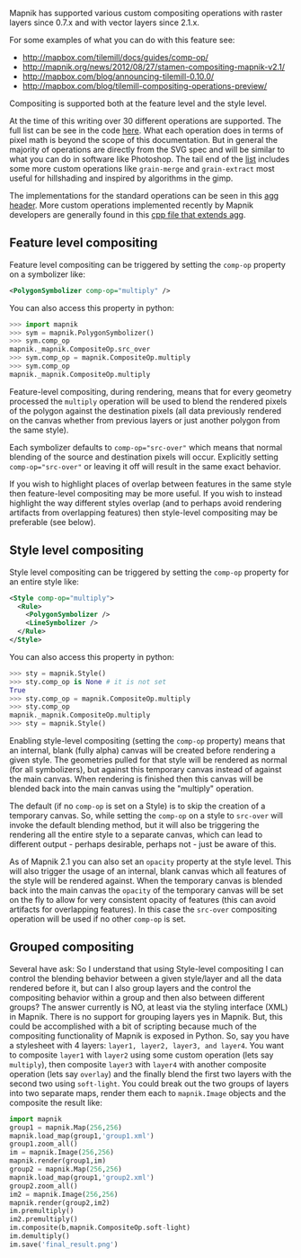 Mapnik has supported various custom compositing operations with raster layers since 0.7.x and with vector layers since 2.1.x.

For some examples of what you can do with this feature see:

 - http://mapbox.com/tilemill/docs/guides/comp-op/
 - http://mapnik.org/news/2012/08/27/stamen-compositing-mapnik-v2.1/
 - http://mapbox.com/blog/announcing-tilemill-0.10.0/
 - http://mapbox.com/blog/tilemill-compositing-operations-preview/

Compositing is supported both at the feature level and the style level.

At the time of this writing over 30 different operations are supported. The full list can be see in the code [here](https://github.com/mapnik/mapnik/blob/master/include/mapnik/image_compositing.hpp#L42-79). What each operation does in terms of pixel math is beyond the scope of this documentation. But in general the majority of operations are directly from the SVG spec and will be similar to what you can do in software like Photoshop. The tail end of the [list](https://github.com/mapnik/mapnik/blob/master/include/mapnik/image_compositing.hpp#L42-79) includes some more custom operations like `grain-merge` and `grain-extract` most useful for hillshading and inspired by algorithms in the gimp.

The implementations for the standard operations can be seen in this [agg header](https://github.com/mapnik/mapnik/blob/master/deps/agg/include/agg_pixfmt_rgba.h#L228-1552). More custom operations implemented recently by Mapnik developers are generally found in this [cpp file that extends agg](https://github.com/mapnik/mapnik/blob/master/deps/agg/src/agg_pixfmt_rgba.cpp).

## Feature level compositing

Feature level compositing can be triggered by setting the `comp-op` property on a symbolizer like:

```xml
<PolygonSymbolizer comp-op="multiply" />
```

You can also access this property in python:

```python
>>> import mapnik
>>> sym = mapnik.PolygonSymbolizer()
>>> sym.comp_op
mapnik._mapnik.CompositeOp.src_over
>>> sym.comp_op = mapnik.CompositeOp.multiply
>>> sym.comp_op
mapnik._mapnik.CompositeOp.multiply
```

Feature-level compositing, during rendering, means that for every geometry processed the `multiply` operation will be used to blend the rendered pixels of the polygon against the destination pixels (all data previously rendered on the canvas whether from previous layers or just another polygon from the same style).

Each symbolizer defaults to `comp-op="src-over"` which means that normal blending of the source and destination pixels will occur. Explicitly setting `comp-op="src-over"` or leaving it off will result in the same exact behavior.

If you wish to highlight places of overlap between features in the same style then feature-level compositing may be more useful. If you wish to instead highlight the way different styles overlap (and to perhaps avoid rendering artifacts from overlapping features) then style-level compositing may be preferable (see below).

## Style level compositing

Style level compositing can be triggered by setting the `comp-op` property for an entire style like:

```xml
<Style comp-op="multiply">
  <Rule>
    <PolygonSymbolizer />
    <LineSymbolizer />
  </Rule>
</Style>
```

You can also access this property in python:

```python
>>> sty = mapnik.Style()
>>> sty.comp_op is None # it is not set
True
>>> sty.comp_op = mapnik.CompositeOp.multiply
>>> sty.comp_op
mapnik._mapnik.CompositeOp.multiply
>>> sty = mapnik.Style()
```

Enabling style-level compositing (setting the `comp-op` property) means that an internal, blank (fully alpha) canvas will be created before rendering a given style. The geometries pulled for that style will be rendered as normal (for all symbolizers), but against this temporary canvas instead of against the main canvas. When rendering is finished then this canvas will be blended back into the main canvas using the "multiply" operation.

The default (if no `comp-op` is set on a Style) is to skip the creation of a temporary canvas. So, while setting the `comp-op` on a style to `src-over` will invoke the default blending method, but it will also be triggering the rendering all the entire style to a separate canvas, which can lead to different output - perhaps desirable, perhaps not - just be aware of this.

As of Mapnik 2.1 you can also set an `opacity` property at the style level. This will also trigger the usage of an internal, blank canvas which all features of the style will be rendered against. When the temporary canvas is blended back into the main canvas the `opacity` of the temporary canvas will be set on the fly to allow for very consistent opacity of features (this can avoid artifacts for overlapping features). In this case the `src-over` compositing operation will be used if no other `comp-op` is set.


## Grouped compositing

Several have ask: So I understand that using Style-level compositing I can control the blending behavior between a given style/layer and all the data rendered before it, but can I also group layers and the control the compositing behavior within a group and then also between different groups? The answer currently is NO, at least via the styling interface (XML) in Mapnik. There is no support for grouping layers yes in Mapnik. But, this could be accomplished with a bit of scripting because much of the compositing functionality of Mapnik is exposed in Python. So, say you have a stylesheet with 4 layers: `layer1, layer2, layer3, and layer4`. You want to composite `layer1` with `layer2` using some custom operation (lets say `multiply`), then composite `layer3` with `layer4` with another composite operation (lets say `overlay`) and the finally blend the first two layers with the second two using `soft-light`. You could break out the two groups of layers into two separate maps, render them each to `mapnik.Image` objects and the composite the result like:

```python
import mapnik
group1 = mapnik.Map(256,256)
mapnik.load_map(group1,'group1.xml')
group1.zoom_all()
im = mapnik.Image(256,256)
mapnik.render(group1,im)
group2 = mapnik.Map(256,256)
mapnik.load_map(group1,'group2.xml')
group2.zoom_all()
im2 = mapnik.Image(256,256)
mapnik.render(group2,im2)
im.premultiply()
im2.premultiply()
im.composite(b,mapnik.CompositeOp.soft-light)
im.demultiply()
im.save('final_result.png')
```